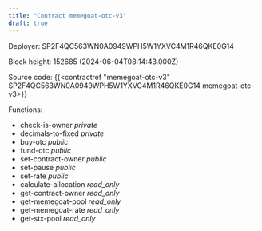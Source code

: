 ```yaml
---
title: "Contract memegoat-otc-v3"
draft: true
---
```

Deployer: SP2F4QC563WN0A0949WPH5W1YXVC4M1R46QKE0G14


 



Block height: 152685 (2024-06-04T08:14:43.000Z)

Source code: {{<contractref "memegoat-otc-v3" SP2F4QC563WN0A0949WPH5W1YXVC4M1R46QKE0G14 memegoat-otc-v3>}}

Functions:

* check-is-owner _private_
* decimals-to-fixed _private_
* buy-otc _public_
* fund-otc _public_
* set-contract-owner _public_
* set-pause _public_
* set-rate _public_
* calculate-allocation _read_only_
* get-contract-owner _read_only_
* get-memegoat-pool _read_only_
* get-memegoat-rate _read_only_
* get-stx-pool _read_only_
